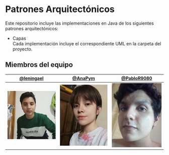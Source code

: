 # Patrones Arquitectónicos
Este repositorio incluye las implementaciones en Java de los siguientes patrones arquitectónicos:  
- Capas  
Cada implementación incluye el correspondiente UML en la carpeta del proyecto.
## Miembros del equipo
|[@leningael](https://github.com/leningael)| [@AnaPym](https://github.com/AnaPym) | [@PabloR9080](https://github.com/PabloR9080)|
|--|--|--|
|<img src="/miembros-equipo/foto-lenin.jpg" width="180"> | <img src="/miembros-equipo/foto-ana.jpg" width="180"> | <img src="/miembros-equipo/foto-pablo.jpg" width="180">|
